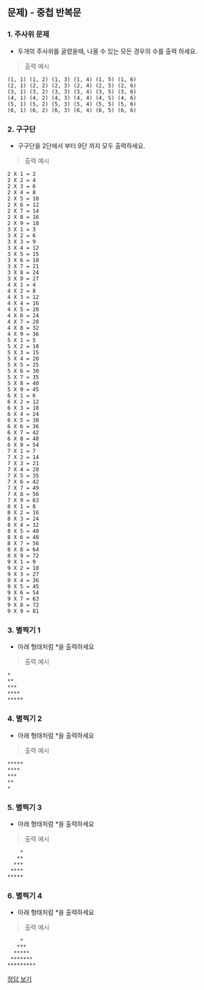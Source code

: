 ## 문제) - 중첩 반복문

### 1. 주사위 문제 
* 두개의 주사위를 굴렸을때, 나올 수 있는 모든 경우의 수를 출력 하세요. 

> 출력 예시 

```
(1, 1) (1, 2) (1, 3) (1, 4) (1, 5) (1, 6)  
(2, 1) (2, 2) (2, 3) (2, 4) (2, 5) (2, 6) 
(3, 1) (3, 2) (3, 3) (3, 4) (3, 5) (3, 6) 
(4, 1) (4, 2) (4, 3) (4, 4) (4, 5) (4, 6) 
(5, 1) (5, 2) (5, 3) (5, 4) (5, 5) (5, 6) 
(6, 1) (6, 2) (6, 3) (6, 4) (6, 5) (6, 6) 
```

### 2. 구구단
* 구구단을 2단에서 부터 9단 까지 모두 출력하세요. 

> 출력 예시 

```
2 X 1 = 2
2 X 2 = 4
2 X 3 = 6
2 X 4 = 8
2 X 5 = 10
2 X 6 = 12
2 X 7 = 14
2 X 8 = 16
2 X 9 = 18
3 X 1 = 3
3 X 2 = 6
3 X 3 = 9
3 X 4 = 12
3 X 5 = 15
3 X 6 = 18
3 X 7 = 21
3 X 8 = 24
3 X 9 = 27
4 X 1 = 4
4 X 2 = 8
4 X 3 = 12
4 X 4 = 16
4 X 5 = 20
4 X 6 = 24
4 X 7 = 28
4 X 8 = 32
4 X 9 = 36
5 X 1 = 5
5 X 2 = 10
5 X 3 = 15
5 X 4 = 20
5 X 5 = 25
5 X 6 = 30
5 X 7 = 35
5 X 8 = 40
5 X 9 = 45
6 X 1 = 6
6 X 2 = 12
6 X 3 = 18
6 X 4 = 24
6 X 5 = 30
6 X 6 = 36
6 X 7 = 42
6 X 8 = 48
6 X 9 = 54
7 X 1 = 7
7 X 2 = 14
7 X 3 = 21
7 X 4 = 28
7 X 5 = 35
7 X 6 = 42
7 X 7 = 49
7 X 8 = 56
7 X 9 = 63
8 X 1 = 8
8 X 2 = 16
8 X 3 = 24
8 X 4 = 32
8 X 5 = 40
8 X 6 = 48
8 X 7 = 56
8 X 8 = 64
8 X 9 = 72
9 X 1 = 9
9 X 2 = 18
9 X 3 = 27
9 X 4 = 36
9 X 5 = 45
9 X 6 = 54
9 X 7 = 63
9 X 8 = 72
9 X 9 = 81
```

### 3. 별찍기  1
* 아래 형태처럼 *을 출력하세요

> 출력 예시

```
*
**
***
****
*****
``` 

### 4. 별찍기  2
* 아래 형태처럼 *을 출력하세요

> 출력 예시

```
*****
****
***
**
*
``` 

### 5. 별찍기  3
* 아래 형태처럼 *을 출력하세요

> 출력 예시

```
    *
   **
  ***
 ****
*****
``` 

### 6. 별찍기  4
* 아래 형태처럼 *을 출력하세요

> 출력 예시

```
    *
   ***
  *****
 *******
*********
``` 

[정답 보기](test01.c)

